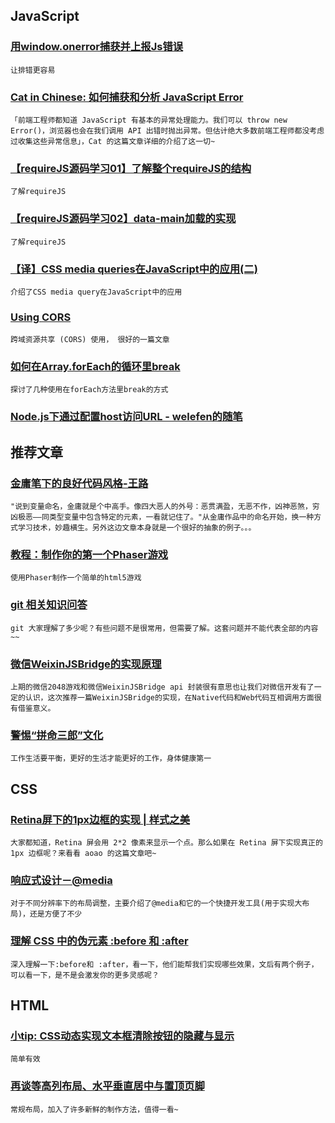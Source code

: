 
## JavaScript

### [用window.onerror捕获并上报Js错误](http://www.baidufe.com/item/7ee009bfbcd0fe94bd3e.html)

    让排错更容易

### [Cat in Chinese: 如何捕获和分析 JavaScript Error](http://chinese.catchen.me/2014/03/how-to-capture-and-analyze-javascript-error.html)

    「前端工程师都知道 JavaScript 有基本的异常处理能力。我们可以 throw new Error()，浏览器也会在我们调用 API 出错时抛出异常。但估计绝大多数前端工程师都没考虑过收集这些异常信息」，Cat 的这篇文章详细的介绍了这一切~

### [【requireJS源码学习01】了解整个requireJS的结构](http://www.cnblogs.com/yexiaochai/p/3632580.html)

    了解requireJS

### [【requireJS源码学习02】data-main加载的实现](http://www.cnblogs.com/yexiaochai/p/3633855.html)

    了解requireJS

### [【译】CSS media queries在JavaScript中的应用(二)](http://www.w3ctech.com/p/982)

    介绍了CSS media query在JavaScript中的应用

### [Using CORS](http://www.html5rocks.com/en/tutorials/cors/)

    跨域资源共享 (CORS) 使用， 很好的一篇文章

### [如何在Array.forEach的循环里break](http://jser.me/2014/04/01/%E5%A6%82%E4%BD%95%E5%9C%A8Array.forEach%E7%9A%84%E5%BE%AA%E7%8E%AF%E9%87%8Cbreak.html)

    探讨了几种使用在forEach方法里break的方式

### [Node.js下通过配置host访问URL - welefen的随笔](http://www.welefen.com/request-url-by-vhost-in-node.js.html)

## 推荐文章

### [金庸笔下的良好代码风格-王路](http://www.douban.com/note/335371464/)

    "说到变量命名，金庸就是个中高手。像四大恶人的外号：恶贯满盈，无恶不作，凶神恶煞，穷凶极恶——同类型变量中包含特定的元素，一看就记住了。"从金庸作品中的命名开始，换一种方式学习技术，妙趣横生。另外这边文章本身就是一个很好的抽象的例子。。。

### [教程：制作你的第一个Phaser游戏](http://blog.csdn.net/hentailing/article/details/22725751)

    使用Phaser制作一个简单的html5游戏

### [git 相关知识问答](http://www.worldhello.net/2012/03/19/git-quiz.html)

    git 大家理解了多少呢？有些问题不是很常用，但需要了解。这套问题并不能代表全部的内容~~

### [微信WeixinJSBridge的实现原理](http://aaapei.com/blog/2013/12/wei-xin-de-jsbridgeshi-xian)

    上期的微信2048游戏和微信WeixinJSBridge api 封装很有意思也让我们对微信开发有了一定的认识，这次推荐一篇WeixinJSBridge的实现，在Native代码和Web代码互相调用方面很有借鉴意义。

### [警惕“拼命三郎”文化](http://neverdai.com/post/80157221401)

    工作生活要平衡，更好的生活才能更好的工作，身体健康第一

## CSS

### [Retina屏下的1px边框的实现 | 样式之美](http://www.aoao.org.cn/blog/2014/03/1-pixel-border/)

    大家都知道，Retina 屏会用 2*2 像素来显示一个点。那么如果在 Retina 屏下实现真正的 1px 边框呢？来看看 aoao 的这篇文章吧~

### [响应式设计－@media](http://www.alloyteam.com/2014/01/responsive-design/)

    对于不同分辨率下的布局调整，主要介绍了@media和它的一个快捷开发工具(用于实现大布局)，还是方便了不少

### [理解 CSS 中的伪元素 :before 和 :after](http://www.html5cn.org/article-5918-1.html)

    深入理解一下:before和 :after，看一下，他们能帮我们实现哪些效果，文后有两个例子，可以看一下，是不是会激发你的更多灵感呢？

## HTML

### [小tip: CSS动态实现文本框清除按钮的隐藏与显示](http://www.zhangxinxu.com/wordpress/2014/03/css-input-clear-button-show-hide/)

    简单有效

### [再谈等高列布局、水平垂直居中与置顶页脚](http://www.w3cplus.com/css/pure-css-create-equal-height-column-layout-and-certical-horizontal-centers-and-sticky-footer.html)

    常规布局，加入了许多新鲜的制作方法，值得一看~
